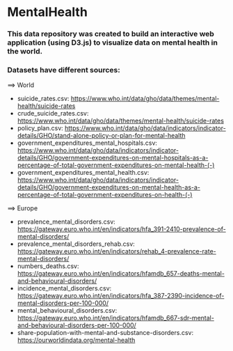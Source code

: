 # MentalHealth

### This data repository was created to build an interactive web application (using D3.js) to visualize data on mental health in the world.
### Datasets have different sources: 
==> World 
- suicide_rates.csv: https://www.who.int/data/gho/data/themes/mental-health/suicide-rates
- crude_suicide_rates.csv: https://www.who.int/data/gho/data/themes/mental-health/suicide-rates
- policy_plan.csv: https://www.who.int/data/gho/data/indicators/indicator-details/GHO/stand-alone-policy-or-plan-for-mental-health
- government_expenditures_mental_hospitals.csv: https://www.who.int/data/gho/data/indicators/indicator-details/GHO/government-expenditures-on-mental-hospitals-as-a-percentage-of-total-government-expenditures-on-mental-health-(-)
- government_expenditures_mental_health.csv: https://www.who.int/data/gho/data/indicators/indicator-details/GHO/government-expenditures-on-mental-health-as-a-percentage-of-total-government-expenditures-on-health-(-)

==> Europe
- prevalence_mental_disorders.csv: https://gateway.euro.who.int/en/indicators/hfa_391-2410-prevalence-of-mental-disorders/
- prevalence_mental_disorders_rehab.csv: https://gateway.euro.who.int/en/indicators/rehab_4-prevalence-rate-mental-disorders/
- numbers_deaths.csv: https://gateway.euro.who.int/en/indicators/hfamdb_657-deaths-mental-and-behavioural-disorders/
- incidence_mental_disorders.csv: https://gateway.euro.who.int/en/indicators/hfa_387-2390-incidence-of-mental-disorders-per-100-000/
- mental_behavioural_disorders.csv: https://gateway.euro.who.int/en/indicators/hfamdb_667-sdr-mental-and-behavioural-disorders-per-100-000/
- share-population-with-mental-and-substance-disorders.csv: https://ourworldindata.org/mental-health




